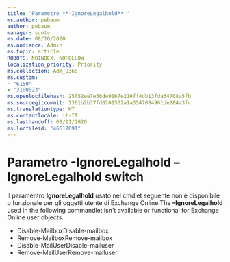 ```yaml
---
title: 'Parametro **-IgnoreLegalhold** '
ms.author: pebaum
author: pebaum
manager: scotv
ms.date: 08/10/2020
ms.audience: Admin
ms.topic: article
ROBOTS: NOINDEX, NOFOLLOW
localization_priority: Priority
ms.collection: Adm_O365
ms.custom:
- "6150"
- "3100023"
ms.openlocfilehash: 25f52ee7e56de9167e216ff4db13fda34708a5fb
ms.sourcegitcommit: 1361b2b37fd0201502a1a3547084961de284a3fc
ms.translationtype: HT
ms.contentlocale: it-IT
ms.lasthandoff: 08/11/2020
ms.locfileid: "46617091"
---
```

# <a name="ignorelegalhold-switch"></a><span data-ttu-id="cb8d3-102">Parametro **-IgnoreLegalhold** </span><span class="sxs-lookup"><span data-stu-id="cb8d3-102">**–IgnoreLegalhold** switch</span></span>

<span data-ttu-id="cb8d3-103">Il paramentro **IgnoreLegalhold** usato nel cmdlet seguente non è disponibile o funzionale per gli oggetti utente di Exchange Online.</span><span class="sxs-lookup"><span data-stu-id="cb8d3-103">The **–IgnoreLegalhold** used in the following commandlet isn't available or functional for Exchange Online user objects.</span></span>

- <span data-ttu-id="cb8d3-104">Disable-Mailbox</span><span class="sxs-lookup"><span data-stu-id="cb8d3-104">Disable-mailbox</span></span>
- <span data-ttu-id="cb8d3-105">Remove-Mailbox</span><span class="sxs-lookup"><span data-stu-id="cb8d3-105">Remove-mailbox</span></span>
- <span data-ttu-id="cb8d3-106">Disable-MailUser</span><span class="sxs-lookup"><span data-stu-id="cb8d3-106">Disable-mailuser</span></span>
- <span data-ttu-id="cb8d3-107">Remove-MailUser</span><span class="sxs-lookup"><span data-stu-id="cb8d3-107">Remove-mailuser</span></span>